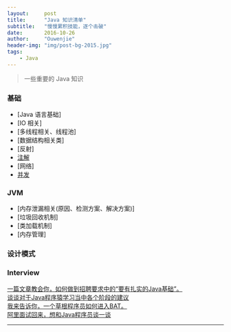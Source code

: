 ```yaml
---
layout:     post
title:      "Java 知识清单"
subtitle:   "慢慢累积技能，逐个击破"
date:       2016-10-26
author:     "Ouwenjie"
header-img: "img/post-bg-2015.jpg"
tags:
    - Java
---
```


>一些重要的 Java 知识   
   
### 基础
- [Java 语言基础]   
- [IO 相关]   
- [多线程相关、线程池]   
- [数据结构相关类]   
- [反射]    
- [注解](http://blog.csdn.net/duo2005duo/article/details/50505884)   
- [网络]    
- [并发](http://wiki.jikexueyuan.com/project/java-concurrent/)   



### JVM   
- [内存泄漏相关(原因、检测方案、解决方案)]
- [垃圾回收机制]   
- [类加载机制]   
- [内存管理]   

### 设计模式   



### Interview   
[一篇文章教会你，如何做到招聘要求中的“要有扎实的Java基础”。](http://www.cnblogs.com/zuoxiaolong/p/life53.html)   
[谈谈对于Java程序猿学习当中各个阶段的建议](http://www.cnblogs.com/zuoxiaolong/p/life51.html)   
[我来告诉你，一个草根程序员如何进入BAT。](http://www.cnblogs.com/zuoxiaolong/p/life54.html)   
[阿里面试回来，想和Java程序员谈一谈](http://www.jianshu.com/p/5681a1f0aad6#)   

---
